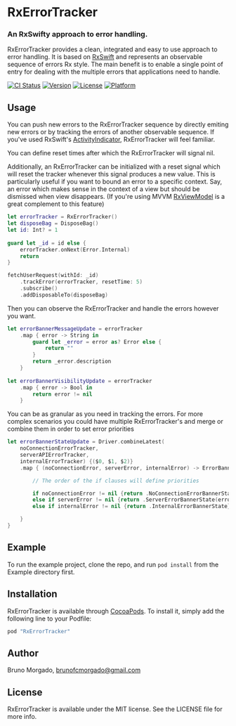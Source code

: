 # RxErrorTracker

### An RxSwifty approach to error handling.

RxErrorTracker provides a clean, integrated and easy to use approach to error handling. It is based on [RxSwift](https://github.com/ReactiveX/RxSwift) and represents an observable sequence of errors Rx style. The main benefit is to enable a single point of entry for dealing with the multiple errors that applications need to handle.

[![CI Status](http://img.shields.io/travis/brunomorgado/RxErrorTracker.svg?style=flat)](https://travis-ci.org/brunomorgado/RxErrorTracker)
[![Version](https://img.shields.io/cocoapods/v/RxErrorTracker.svg?style=flat)](http://cocoapods.org/pods/RxErrorTracker)
[![License](https://img.shields.io/cocoapods/l/RxErrorTracker.svg?style=flat)](http://cocoapods.org/pods/RxErrorTracker)
[![Platform](https://img.shields.io/cocoapods/p/RxErrorTracker.svg?style=flat)](http://cocoapods.org/pods/RxErrorTracker)

## Usage

You can push new errors to the RxErrorTracker sequence by directly emiting new errors or by tracking the errors of another observable sequence. If you've used RxSwift's [ActivityIndicator](https://github.com/ReactiveX/RxSwift/blob/master/RxExample/RxExample/Services/ActivityIndicator.swift), RxErrorTracker will feel familiar.

You can define reset times after which the RxErrorTracker will signal nil.

Additionally, an RxErrorTracker can be initialized with a reset signal which will reset the tracker whenever this signal produces a new value. This is particularly useful if you want to bound an error to a specific context. Say, an error which makes sense in the context of a view but should be dismissed when view disappears. (If you're using MVVM [RxViewModel](https://github.com/RxSwiftCommunity/RxViewModel) is a great complement to this feature)

```swift
let errorTracker = RxErrorTracker()
let disposeBag = DisposeBag()
let id: Int? = 1
        
guard let _id = id else {
    errorTracker.onNext(Error.Internal)
	return
}

fetchUserRequest(withId: _id)
	.trackError(errorTracker, resetTime: 5)
	.subscribe()
	.addDisposableTo(disposeBag)
```

Then you can observe the RxErrorTracker and handle the errors however you want.

```swift
let errorBannerMessageUpdate = errorTracker
   	.map { error -> String in
		guard let _error = error as? Error else {
			return ""
		}
		return _error.description
	}
        
let errorBannerVisibilityUpdate = errorTracker
	.map { error -> Bool in
		return error != nil
	}
```

You can be as granular as you need in tracking the errors. For more complex scenarios you could have multiple RxErrorTracker's and merge or combine them in order to set error priorities

```swift
let errorBannerStateUpdate = Driver.combineLatest(
	noConnectionErrorTracker,
	serverAPIErrorTracker,
	internalErrorTracker) {($0, $1, $2)}
	.map { (noConnectionError, serverError, internalError) -> ErrorBannerState in

		// The order of the if clauses will define priorities

		if noConnectionError != nil {return .NoConnectionErrorBannerState}
		else if serverError != nil {return .ServerErrorBannerState(error: serverError)}
		else if internalError != nil {return .InternalErrorBannerState}

	}
}
```

## Example

To run the example project, clone the repo, and run `pod install` from the Example directory first.

## Installation

RxErrorTracker is available through [CocoaPods](http://cocoapods.org). To install
it, simply add the following line to your Podfile:

```ruby
pod "RxErrorTracker"
```

## Author

Bruno Morgado, brunofcmorgado@gmail.com

## License

RxErrorTracker is available under the MIT license. See the LICENSE file for more info.
